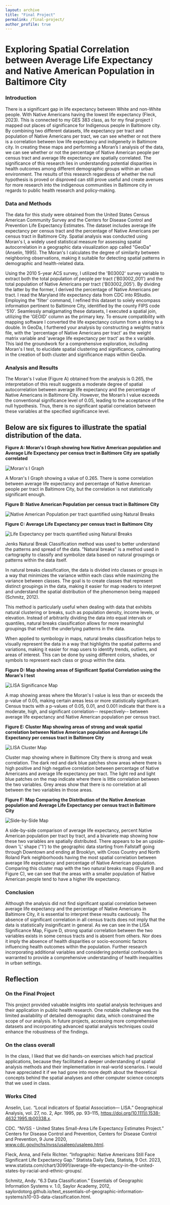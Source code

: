 ```yaml
---
layout: archive
title: "Final Project"
permalink: /final-project/
author_profile: true
---
```


<h1>Exploring Spatial Correlation between Average Life Expectancy and Native American Population in Baltimore City</h1>

<h3> Introduction </h3>

<p> There is a significant gap in life expectancy between White and non-White people. With Native Americans having the lowest life expectancy (Fleck, 2023). This is connected to my GES 383 class, as for my final project I mapped out places of significance for Indigenous people in Baltimore city. By combining two different datasets, life expectancy per tract and population of Native Americans per tract, we can see whether or not there is a correlation between low life expectancy and indigeneity in Baltimore city. In creating these maps and performing a Moran’s I analysis of the data, we can see whether or not the percentage of Native American people per census tract and average life expectancy are spatially correlated. The significance of this research lies in understanding potential disparities in health outcomes among different demographic groups within an urban environment. The results of this research regardless of whether the null hypothesis is proved or disproved can still prove useful and create avenues for more research into the indigenous communities in Baltimore city in regards to public health research and policy-making. 
 </p>


<h3> Data and Methods </h3>
<p>The data for this study were obtained from the United States Census American Community Survey and the Centers for Disease Control and Prevention Life Expectancy Estimates. The dataset includes average life expectancy per census tract and the percentage of Native Americans per census tract in Baltimore City. Spatial analysis was conducted using Moran's I, a widely used statistical measure for assessing spatial autocorrelation in a geographic data visualization app called "GeoDa" (Anselin, 1995). The Moran's I calculates the degree of similarity between neighboring observations, making it suitable for detecting spatial patterns in demographic and health-related data.

Using the 2010 5-year ACS survey, I utilized the 'B03002' survey variable to extract both the total population of people per tract ('B03002_001') and the total population of Native Americans per tract ('B03002_005'). By dividing the latter by the former, I derived the percentage of Native Americans per tract. I read the Maryland life expectancy data from CDC into RStudio. Employing the 'filter' command, I refined this dataset to solely encompass information pertinent to Baltimore City, identified by the county FIPS code '510'. Seamlessly amalgamating these datasets, I executed a spatial join, utilizing the 'GEOID' column as the primary key. To ensure compatibility with mapping software I converted the life expectancy column from a string to a double. In GeoDa, I furthered your analysis by constructing a weights matrix file, with the 'percentage of Native Americans per tract' as the weight matrix variable and 'average life expectancy per tract' as the x variable. This laid the groundwork for a comprehensive exploration, including Moran's I test, to elucidate spatial clustering and significance, culminating in the creation of both cluster and significance maps within GeoDa.
 
 </p>
<h3>Analysis and Results </h3>
<p> The Moran's I value (Figure A) obtained from the analysis is 0.265, the interpretation of this result suggests a moderate degree of spatial autocorrelation between average life expectancy and the percentage of Native Americans in Baltimore City. However, the Moran’s I value exceeds the conventional significance level of 0.05, leading to the acceptance of the null hypothesis. Thus, there is no significant spatial correlation between these variables at the specified significance level. </p>


<h2> Below are six figures to illustrate the spatial distribution of the data. </h2>


<b> Figure A: Moran's I Graph showing how Native American population and Average Life Expectancy per census tract in Baltimore City are spatially correlated </b>

![Moran's I Graph](/images/moransi_graph.png)

A Moran's I Graph showing a value of 0.265. There is some correlation between average life expectancy and percentage of Native American people per tract in Baltimore City, but the correlation is not statistically significant enough.

<b> Figure B: Native American Population per census tract in Baltimore City </b>

![Native American Population per tract quantified using Natural Breaks](/images/nat_am_nat_break.png)


<b> Figure C: Average Life Expectancy per census tract in Baltimore City </b>

![Life Expectancy per tracts quantified using Natural Breaks](/images/lifeexp_nat_break.png)

<p> Jenks Natural Break Classification method was used to better understand the patterns and spread of the data. "Natural breaks" is a method used in cartography to classify and symbolize data based on natural groupings or patterns within the data itself.

In natural breaks classification, the data is divided into classes or groups in a way that minimizes the variance within each class while maximizing the variance between classes. The goal is to create classes that represent distinct groupings in the data, making it easier for map readers to interpret and understand the spatial distribution of the phenomenon being mapped (Schmitz, 2012).

This method is particularly useful when dealing with data that exhibits natural clustering or breaks, such as population density, income levels, or elevation. Instead of arbitrarily dividing the data into equal intervals or quantiles, natural breaks classification allows for more meaningful groupings that reflect the underlying patterns in the data.

When applied to symbology in maps, natural breaks classification helps to visually represent the data in a way that highlights the spatial patterns and variations, making it easier for map users to identify trends, outliers, and areas of interest. This can be done by using different colors, shades, or symbols to represent each class or group within the data. </p>

<b> Figure D: Map showing areas of Significant Spatial Correlation using the Moran's I test </b>

![LISA Significance Map](/images/lisa_sig_map.png) 

A map showing areas where the Moran's I value is less than or exceeds the p-value of 0.05, making certain areas less or more statistically significant. Census tracts with a p-values of 0.05, 0.01, and 0.001 indicate that there is a moderate, high, and significant  correlation-- respectively-- between average life expectancy and Native American population per census tract.


<b> Figure E: Cluster Map showing areas of strong and weak spatial correlation between Native American population and Average Life Expectancy per census tract in Baltimore City</b>

![LISA Cluster Map](/images/lisa_cluster_map.png) 

Cluster map showing where in Baltimore City there is strong and weak correlation. The dark red and dark blue patches show areas where there is high positive and high negative correlation between percentage of Native Americans and average life expectancy per tract. The light red and light blue patches on the map indicate where there is little correlation between the two variables. Grey areas show that there is no correlation at all between the two variables in those areas.


<b> Figure F: Map Comparing the Distribution of the Native American population and Average Life Expectancy per census tract in Baltimore City</b>

![Side-by-Side Map](/images/final_map_png.png) 

A side-by-side comparison of average life expectancy, percent Native American population per tract by tract, and a bivariete map showing how these two variables are spatially distributed. There appears to be an upside-down 'L' shape ('ꓶ') to the geographic data starting from Fallstaff going through Downtown and ending at Brooklyn, with Cross Country and North Roland Park neighborhoods having the most spatial correlation between average life expectancy and percentage of Native American population. Comparing this cluster map with the two natural breaks maps (Figure B and Figure C), we can see that the areas with a smaller population of Native American people tend to have a higher life expectancy. 

<h3> Conclusion </h3>
<p> Although the analysis did not find significant spatial correlation between average life expectancy and the percentage of Native Americans in Baltimore City, it is essential to interpret these results cautiously. The absence of significant correlation in all census tracts does not imply that the data is statistically insignificant in general. As we can see in the LISA Significance Map, Figure D, strong spatial correlation between the two variables exists in some census tracts and is absent from others. Nor does it imply the absence of health disparities or socio-economic factors influencing health outcomes within the population. Further research incorporating additional variables and considering potential confounders is warranted to provide a comprehensive understanding of health inequalities in urban settings. </p>

<h2>Reflection </h2>
<h3> On the Final Project </h3>
<p> This project provided valuable insights into spatial analysis techniques and their application in public health research. One notable challenge was the limited availability of detailed demographic data, which constrained the scope of our analysis. In future projects, accessing more comprehensive datasets and incorporating advanced spatial analysis techniques could enhance the robustness of the findings.  </p>
<h3>On the class overall </h3>
<p> In the class, I liked that we did hands-on exercises which had practical applications, because they facilitated a deeper understanding of spatial analysis methods and their implementation in real-world scenarios. I would have appreciated it if we had gone into more depth about the theoretical concepts behind the spatial analyses and other computer science concepts that we used in class.  </p>

<h3> Works Cited </h3>

<p>

Anselin, Luc. “Local indicators of Spatial Association— LISA.” Geographical Analysis, vol. 27, no. 2, Apr. 1995, pp. 93–115, https://doi.org/10.1111/j.1538-4632.1995.tb00338.x.

</p>



<p> 

CDC. “NVSS - United States Small-Area Life Expectancy Estimates Project.” Centers for Disease Control and Prevention, Centers for Disease Control and Prevention, 9 June 2020, www.cdc.gov/nchs/nvss/usaleep/usaleep.html.

</p>

<p> 
Fleck, Anna, and Felix Richter. “Infographic: Native Americans Still Face Significant Life Expectancy Gap.” Statista Daily Data, Statista, 9 Oct. 2023, www.statista.com/chart/30991/average-life-expectancy-in-the-united-states-by-racial-and-ethnic-groups/. 
</p>


<p>
 
Schmitz, Andy. “6.3 Data Classification.” Essentials of Geographic Information Systems v. 1.0, Saylor Academy, 2012, saylordotorg.github.io/text_essentials-of-geographic-information-systems/s10-03-data-classification.html.  

</p>


